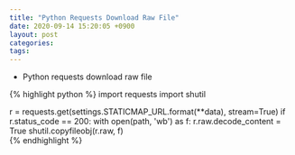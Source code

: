 ```yaml
---
title: "Python Requests Download Raw File"
date: 2020-09-14 15:20:05 +0900
layout: post
categories: 
tags: 
---
```


-   Python requests download raw file

{% highlight python %}
import requests
import shutil

r = requests.get(settings.STATICMAP_URL.format(**data), stream=True)
if r.status_code == 200:
    with open(path, 'wb') as f:
        r.raw.decode_content = True
        shutil.copyfileobj(r.raw, f)   
{% endhighlight %}
